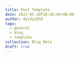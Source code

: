 ```yaml
---
title: Post Template
date: 2022-05-20T16:56:03+08:00
author: dyzdyz010
tags:
  - general
  - blog
  - template
collection: Blog Meta
draft: true
---
```

